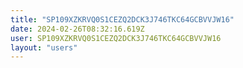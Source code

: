 ```yaml
---
title: "SP109XZKRVQ0S1CEZQ2DCK3J746TKC64GCBVVJW16"
date: 2024-02-26T08:32:16.619Z
user: SP109XZKRVQ0S1CEZQ2DCK3J746TKC64GCBVVJW16
layout: "users"
---
```

    